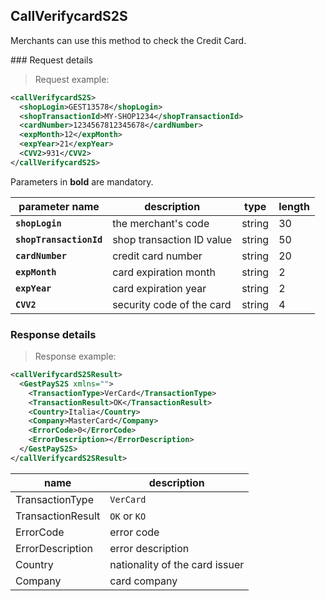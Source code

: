 ## CallVerifycardS2S

Merchants can use this method to check the Credit Card. 

### Request details 

> Request example: 

```xml
<callVerifycardS2S>
  <shopLogin>GEST13578</shopLogin>
  <shopTransactionId>MY-SHOP1234</shopTransactionId>
  <cardNumber>1234567812345678</cardNumber>
  <expMonth>12</expMonth>
  <expYear>21</expYear>
  <CVV2>931</CVV2>
</callVerifycardS2S>
```
Parameters in **bold** are mandatory. 

| parameter name | description | type | length | 
| -------------- | ----------- | -----|--------| 
| **`shopLogin`** | the merchant's code | string | 30 |
| **`shopTransactionId`** | shop transaction ID value | string | 50  
| **`cardNumber`** | credit card number | string | 20 | 
| **`expMonth`** | card expiration month | string | 2
| **`expYear`** | card expiration year | string | 2 
| **`CVV2`** | security code of the card | string | 4
 
### Response details

> Response example: 

```xml
<callVerifycardS2SResult>
  <GestPayS2S xmlns="">
    <TransactionType>VerCard</TransactionType>
    <TransactionResult>OK</TransactionResult>
    <Country>Italia</Country>
    <Company>MasterCard</Company>
    <ErrorCode>0</ErrorCode>
    <ErrorDescription></ErrorDescription>
  </GestPayS2S>
</callVerifycardS2SResult>
```

| name | description 
| ---- | -----------
| TransactionType | `VerCard`
| TransactionResult | `OK` or `KO`
| ErrorCode | error code 
| ErrorDescription | error description 
| Country | nationality of the card issuer 
| Company | card company 

